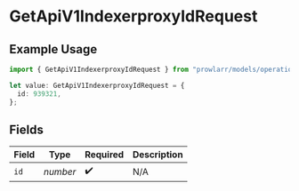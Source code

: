 # GetApiV1IndexerproxyIdRequest

## Example Usage

```typescript
import { GetApiV1IndexerproxyIdRequest } from "prowlarr/models/operations";

let value: GetApiV1IndexerproxyIdRequest = {
  id: 939321,
};
```

## Fields

| Field              | Type               | Required           | Description        |
| ------------------ | ------------------ | ------------------ | ------------------ |
| `id`               | *number*           | :heavy_check_mark: | N/A                |